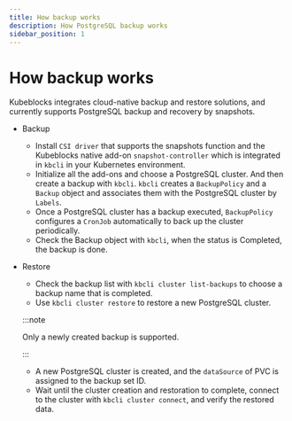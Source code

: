 ```yaml
---
title: How backup works
description: How PostgreSQL backup works
sidebar_position: 1
---
```


# How backup works
Kubeblocks integrates cloud-native backup and restore solutions, and currently supports PostgreSQL backup and recovery by snapshots.
- Backup 
  - Install `CSI driver` that supports the snapshots function and the Kubeblocks native add-on `snapshot-controller` which is integrated in `kbcli` in your Kubernetes environment.
  - Initialize all the add-ons and choose a PostgreSQL cluster. And then create a backup with `kbcli`. `kbcli` creates a `BackupPolicy` and a `Backup` object and associates them with the PostgreSQL cluster by `Labels`.
  - Once a PostgreSQL cluster has a backup executed, `BackupPolicy` configures a `CronJob` automatically to back up the cluster periodically. 
  - Check the Backup object with `kbcli`, when the status is Completed, the backup is done.

- Restore
  - Check the backup list with `kbcli cluster list-backups` to choose a backup name that is completed.
  - Use `kbcli cluster restore` to restore a new PostgreSQL cluster. 
    
  :::note

  Only a newly created backup is supported. 

  :::
  - A new PostgreSQL cluster is created, and the `dataSource` of  PVC is assigned to the backup set ID.
  - Wait until the cluster creation and restoration to complete, connect to the cluster with `kbcli cluster connect`, and verify the restored data.